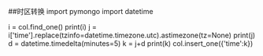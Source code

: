 ##时区转换
import pymongo
import datetime


i = col.find_one()
print(i)
j = i['time'].replace(tzinfo=datetime.timezone.utc).astimezone(tz=None)
print(j)
d = datetime.timedelta(minutes=5)
k = j+d
print(k)
col.insert_one({'time':k})
